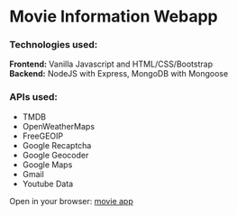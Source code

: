 # Movie Information Webapp

### Technologies used:
**Frontend:** Vanilla Javascript and HTML/CSS/Bootstrap  
**Backend:** NodeJS with Express, MongoDB with Mongoose  

### APIs used:
- TMDB
- OpenWeatherMaps
- FreeGEOIP
- Google Recaptcha
- Google Geocoder
- Google Maps
- Gmail
- Youtube Data


Open in your browser: [movie app](https://watch-movies-app.herokuapp.com/)
